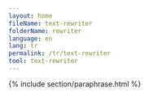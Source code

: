 ```yaml
---
layout: home
fileName: text-rewriter
folderName: rewriter
language: en
lang: tr
permalink: /tr/text-rewriter
tool: text-rewriter
---
```

{% include section/paraphrase.html %}
